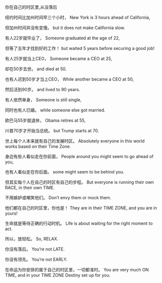 你在自己的时区里,从没落后

纽约时间比加州时间早三个小时，
New York is 3 hours ahead of California,

但加州时间并没有变慢。
but it does not make California slow.

有人22岁就毕业了，
Someone graduated at the age of 22,

但等了五年才找到好的工作！
but waited 5 years before securing a good job!

有人25岁就当上CEO，
Someone became a CEO at 25,

却在50岁去世。
and died at 50.

也有人迟到50岁才当上CEO，
While another became a CEO at 50,

然后活到90岁。
and lived to 90 years.

有人依然单身，
Someone is still single,

同时也有人已婚。
while someone else got married.

欧巴马55岁就退休，
Obama retires at 55,

川普70岁才开始当总统。
but Trump starts at 70.

世上每个人本来就有自己的发展时区。
Absolutely everyone in this world works based on their Time Zone.

身边有些人看似走在你前面，
People around you might seem to go ahead of you,

也有人看似走在你后面。
some might seem to be behind you.

但其实每个人在自己的时区有自己的步程。
But everyone is running their own RACE, in their own TIME.

不用嫉妒或嘲笑他们。
Don’t envy them or mock them.

他们都在自己的时区里，你也是！
They are in their TIME ZONE, and you are in yours!

生命就是等待正确的行动时机。
Life is about waiting for the right moment to act.

所以，放轻松。
So, RELAX.

你没有落后。
You’re not LATE.

你没有领先。
You’re not EARLY.

在命运为你安排的属于自己的时区里，一切都准时。
You are very much ON TIME, and in your TIME ZONE Destiny set up for you.  
